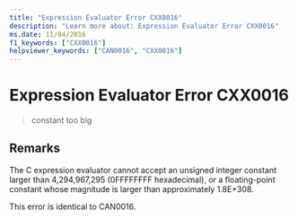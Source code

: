 ```yaml
---
title: "Expression Evaluator Error CXX0016"
description: "Learn more about: Expression Evaluator Error CXX0016"
ms.date: 11/04/2016
f1_keywords: ["CXX0016"]
helpviewer_keywords: ["CAN0016", "CXX0016"]
---
```

# Expression Evaluator Error CXX0016

> constant too big

## Remarks

The C expression evaluator cannot accept an unsigned integer constant larger than 4,294,967,295 (0FFFFFFFF hexadecimal), or a floating-point constant whose magnitude is larger than approximately 1.8E+308.

This error is identical to CAN0016.
